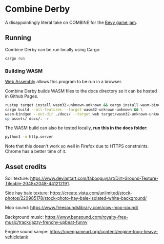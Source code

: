 # Combine Derby

A disappointingly literal take on COMBINE for the [Bevy game jam](https://itch.io/jam/bevy-jam-2).

## Running

Combine Derby can be run locally using Cargo:

```bash
cargo run
```

### Building WASM

[Web Assembly](https://webassembly.org/) allows this program to be run in a browser.

Combine Derby builds WASM files to the docs directory so it can be hosted in Github Pages.

```bash
rustup target install wasm32-unknown-unknown && cargo install wasm-bindgen-cli && \
cargo build --all-features --target wasm32-unknown-unknown && \
wasm-bindgen --out-dir ./docs/ --target web target/wasm32-unknown-unknown/debug/combine-derby.wasm && \
cp assets/ docs/. -r
```

The WASM build can also be tested locally, **run this in the docs folder**:

```bash
python3 -m http.server
```

Note that this doesn't work so well in Firefox due to HTTPS constraints. Chrome has a better time of it.

## Asset credits

Soil texture: https://www.deviantart.com/fabooguy/art/Dirt-Ground-Texture-Tileable-2048x2048-441212191.

Side hay bale texture: https://create.vista.com/unlimited/stock-photos/220985178/stock-photo-hay-bale-isolated-white-background/

Moo sound: https://www.freesoundslibrary.com/cow-moo-sound/

Background music: https://www.bensound.com/royalty-free-music/track/jazzy-frenchy-upbeat-funny

Engine sound sampe: https://opengameart.org/content/engine-loop-heavy-vehicletank
